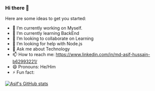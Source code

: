 ### Hi there 👋


Here are some ideas to get you started:

- 🔭 I’m currently working on Myself.
- 🌱 I’m currently learning BackEnd
- 👯 I’m looking to collaborate on Learning
- 🤔 I’m looking for help with Node.js
- 💬 Ask me about Technology
- 📫 How to reach me: https://www.linkedin.com/in/md-asif-hussain-b62993221/
- 😄 Pronouns: He/Him
- ⚡ Fun fact: 

[![Asif's GitHub stats](https://github-readme-stats.vercel.app/api?username=mdasif602)](https://github.com/mdasif602/github-readme-stats)
